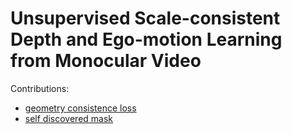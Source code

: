 # Unsupervised Scale-consistent Depth and Ego-motion Learning from Monocular Video

Contributions:

- [geometry consistence loss](./geometry-consistence-loss.md)
- [self discovered mask](./self-discovered-mask.md)
